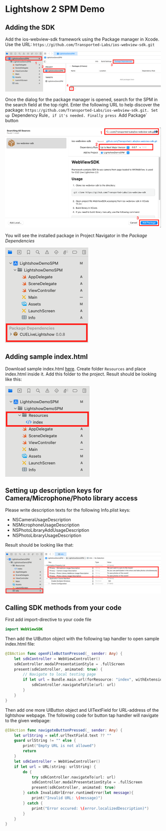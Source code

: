 # Lightshow 2 SPM Demo

## Adding the SDK

Add the ios-webview-sdk framework using the Package manager in Xcode. Use the URL: `https://github.com/Transported-Labs/ios-webview-sdk.git`

![](images/xcode-1.png)

Once the dialog for the package manager is opened, search for the SPM in the search field at the top right. Enter the following URL to help discover the package: `https://github.com/Transported-Labs/ios-webview-sdk.git. Set up `Dependency Rule`, if it's needed. Finally press `Add Package` button

![](images/xcode-2.png)

You will see the installed package in Project Navigator in the _Package Dependencies_

![](images/xcode-3.png)


## Adding sample index.html

Download sample index.html [here](https://raw.githubusercontent.com/Transported-Labs/ios-webview-sdk-demo/main/WebViewDemo/Resources/index.html). Create folder `Resources` and place index.html inside it. Add this folder to the project. Result should be looking like this: 

![](images/xcode-4.png)

## Setting up description keys for Camera/Microphone/Photo library access

Please write description texts for the following Info.plist keys:

- NSCameraUsageDescription
- NSMicrophoneUsageDescription
- NSPhotoLibraryAddUsageDescription
- NSPhotoLibraryUsageDescription

Result should be looking like that:

![](images/xcode-5.png)

## Calling SDK methods from your code

First add import-directive to your code file
```swift
import WebViewSDK
```

Then add the UIButton object with the following tap handler to open sample index.html file:
```swift
@IBAction func openFileButtonPressed(_ sender: Any) {
    let sdkController = WebViewController()
    sdkController.modalPresentationStyle = .fullScreen
    present(sdkController, animated: true) {
        // Navigate to local testing page
        if let url = Bundle.main.url(forResource: "index", withExtension: "html") {
            sdkController.navigateToFile(url: url)
        }
    }
}
```

Then add one more UIButton object and UITextField for URL-address of the lightshow webpage. The following code for button tap handler will navigate to the given webpage:
```swift
@IBAction func navigateButtonPressed(_ sender: Any) {
    let urlString = self.urlTextField.text ?? ""
    guard urlString != "" else {
        print("Empty URL is not allowed")
        return
    }
    let sdkController = WebViewController()
    if let url = URL(string: urlString) {
        do {
            try sdkController.navigateTo(url: url)
            sdkController.modalPresentationStyle = .fullScreen
            present(sdkController, animated: true)
        } catch InvalidUrlError.runtimeError(let message){
            print("Invalid URL: \(message)")
        } catch {
            print("Error occured: \(error.localizedDescription)")
        }
    }
}
```
